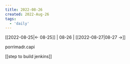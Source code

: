 ```yaml
---
title: 2022-08-26
created: 2022-Aug-26
tags:
  - 'daily'
---
```


[[2022-08-25|<- 08-25]] | 08-26 | [[2022-08-27|08-27 ->]]



porrimadr.capi

[[step to build jenkins]]